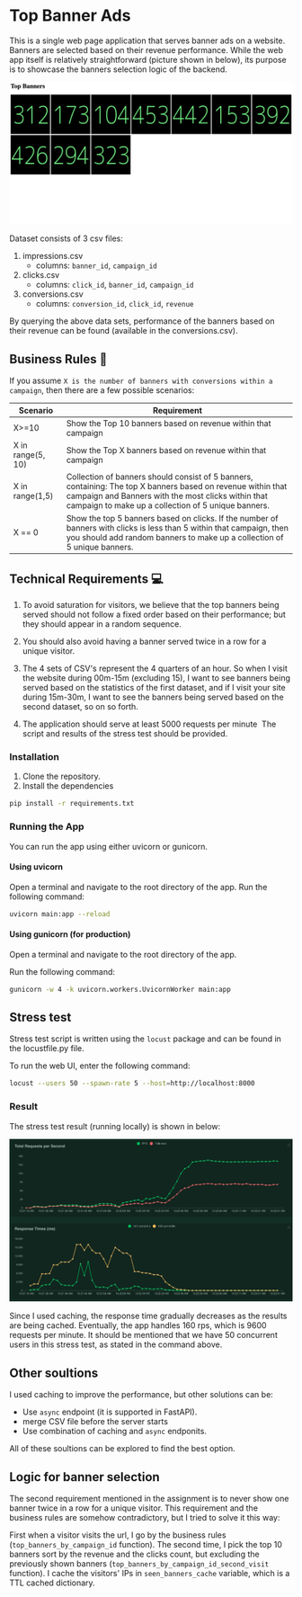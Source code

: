 # Top Banner Ads

This is a single web page application that serves banner ads on a website. Banners are selected based on their revenue performance. While the web app itself is relatively straightforward (picture shown in below), its purpose is to showcase the banners selection logic of the backend.

![banners web app](images/banners.png)

Dataset consists of 3 csv files:

1. impressions.csv
    - columns: `banner_id`, `campaign_id`
2. clicks.csv
    - columns: `click_id`, `banner_id`, `campaign_id`
3. conversions.csv
    - columns: `conversion_id`, `click_id`, `revenue`

By querying the above data sets, performance of the banners based on their revenue can be found (available in the conversions.csv).

##  Business Rules :briefcase:

If you assume `X is the number of banners with conversions within a campaign`, then there are a few possible scenarios:

| Scenario      | Requirement |
| ------------- |-------------|
| X>=10         | Show the Top 10 banners based on revenue within that campaign |
| X in range(5, 10)      | Show the Top X banners based on revenue within that campaign      |
| X in range(1,5) | Collection of banners should consist of 5 banners, containing: The top X banners based on revenue within that campaign and Banners with the most clicks within that campaign to make up a collection of 5 unique banners.      |
| X == 0 | Show the top ­5 banners based on clicks. If the number of banners with clicks is less than 5 within that campaign, then you should add random banners to make up a collection of 5 unique banners. |

## Technical Requirements :computer:

1. To avoid saturation for visitors, we believe that the top banners being served should not follow a fixed order based on their performance; but they should appear in a random sequence.

2. You should also avoid having a banner served twice in a row for a unique visitor.

3. The 4 sets of CSV's represent the 4 quarters of an hour. So when I visit the website during 00m­-15m (excluding 15), I want to see banners being served based on the statistics of the first dataset, and if I visit your site during 15m-­30m, I want to see the banners being served based on the second dataset, so on so forth.

4. The application should serve at least 5000 requests per minute ­ The script and results of the stress­ test should be provided.

### Installation

1. Clone the repository.
2. Install the dependencies
```sh
pip install -r requirements.txt
```

### Running the App

You can run the app using either uvicorn or gunicorn.

#### Using uvicorn

Open a terminal and navigate to the root directory of the app. Run the following command: 

```sh
uvicorn main:app --reload
```

#### Using gunicorn (for production)

Open a terminal and navigate to the root directory of the app.

Run the following command:
```sh
gunicorn -w 4 -k uvicorn.workers.UvicornWorker main:app
```

## Stress test

Stress test script is written using the `locust` package and can be found in the locustfile.py file.

To run the web UI, enter the following command:

```sh
locust --users 50 --spawn-rate 5 --host=http://localhost:8000
```

### Result

The stress test result (running locally) is shown in below:

![Stress test result](stress_test/stress_result.png "Stress test result")

Since I used caching, the response time gradually decreases as the results are being cached. Eventually, the app handles 160 rps, which is 9600 requests per minute. It should be mentioned that we have 50 concurrent users in this stress test, as stated in the command above.

## Other soultions

I used caching to improve the performance, but other solutions can be:

* Use `async` endpoint (it is supported in FastAPI).
* merge CSV file before the server starts
* Use combination of caching and `async` endponits.

All of these soultions can be explored to find the best option.

## Logic for banner selection

The second requirement mentioned in the assignment is to never show one banner twice in a row for a unique visitor. This requirement and the business rules are somehow contradictory, but I tried to solve it this way:

First when a visitor visits the url, I go by the business rules (`top_banners_by_campaign_id` function). The second time, I pick the top 10 banners sort by the revenue and the clicks count, but excluding the previously shown banners (`top_banners_by_campaign_id_second_visit` function). I cache the visitors' IPs in `seen_banners_cache` variable, which is a TTL cached dictionary.